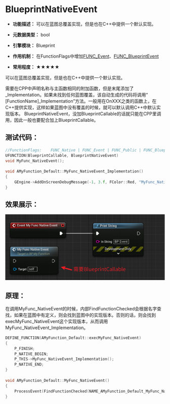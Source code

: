 # BlueprintNativeEvent

- **功能描述：** 可以在蓝图总覆盖实现，但是也在C++中提供一个默认实现。

- **元数据类型：** bool
- **引擎模块：** Blueprint
- **作用机制：** 在FunctionFlags中增加[FUNC_Event](../../../../Flags/EFunctionFlags/FUNC_Event.md)、[FUNC_BlueprintEvent](../../../../Flags/EFunctionFlags/FUNC_BlueprintEvent.md)
- **常用程度：** ★★★★★

可以在蓝图总覆盖实现，但是也在C++中提供一个默认实现。

需要在CPP中声明名称与主函数相同的附加函数，但是末尾添加了_Implementation。如果未找到任何蓝图覆盖，该自动生成的代码将调用“ [FunctionName]_Implementation”方法。一般用在OnXXX之类的函数上，在C++提供实现，这样如果蓝图中没有覆盖的时候，就可以默认调用C++中默认实现版本。
BlueprintNativeEvent，没加BlueprintCallable的话就只能在CPP里调用，因此一般也要配合加上BlueprintCallable。

## 测试代码：

```cpp
//FunctionFlags:	FUNC_Native | FUNC_Event | FUNC_Public | FUNC_BlueprintCallable | FUNC_BlueprintEvent 
UFUNCTION(BlueprintCallable, BlueprintNativeEvent)
void MyFunc_NativeEvent();

void AMyFunction_Default::MyFunc_NativeEvent_Implementation()
{
	GEngine->AddOnScreenDebugMessage(-1, 3.f, FColor::Red, "MyFunc_NativeEvent_Implementation");
}
```

## 效果展示：

![Untitled](Untitled.png)

## 原理：

在调用MyFunc_NativeEvent的时候，内部FindFunctionChecked会根据名字查找，如果在蓝图中有定义，则会找到蓝图中的实现版本。否则的话，则会找到execMyFunc_NativeEvent这个实现版本，从而调用MyFunc_NativeEvent_Implementation。

```cpp
DEFINE_FUNCTION(AMyFunction_Default::execMyFunc_NativeEvent)
{
	P_FINISH;
	P_NATIVE_BEGIN;
	P_THIS->MyFunc_NativeEvent_Implementation();
	P_NATIVE_END;
}

void AMyFunction_Default::MyFunc_NativeEvent()
{
	ProcessEvent(FindFunctionChecked(NAME_AMyFunction_Default_MyFunc_NativeEvent),NULL);
}
```